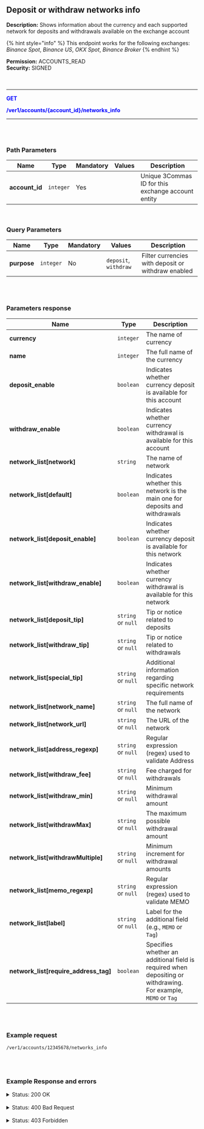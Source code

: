 ## Deposit or withdraw networks info<br>

**Description:**  Shows information about the currency and each supported network for deposits and withdrawals available on the exchange account<br>

{% hint style="info" %}
This endpoint works for the following exchanges: *Binance Spot*, *Binance US*, *OKX Spot*, *Binance Broker*
{% endhint %}
<br>

**Permission:**  ACCOUNTS_READ<br>
**Security:** SIGNED<br>
<br>
<br>

----------

<mark style="color:blue;background-color:white"> **GET**

<mark style="color:blue;background-color:white"> **/ver1/accounts/{account_id}/networks_info**

----------

<br>
<br>

### Path Parameters<br>

| Name | Type |	Mandatory |	Values	| Description|
|------|------|-----------|-----------------|------------|
|**account_id**  | `integer`| Yes |  | Unique 3Commas ID for this exchange account entity |

<br>

### Query Parameters<br>

| Name | Type |	Mandatory |	Values	| Description|
|------|------|-----------|-----------------|------------|
|**purpose**  | `integer`| No | `deposit`, `withdraw` | Filter currencies with deposit or withdraw enabled |

<br>
<br>

### Parameters response<br>

| Name | Type |	Description|
|------|------|------------|
|**currency**  | `integer`|  The name of currency |
|**name**  | `integer`| The full name of the currency  |
|**deposit_enable**  | `boolean` | Indicates whether currency deposit is available for this account |
|**withdraw_enable**  | `boolean` | Indicates whether currency withdrawal is available for this account |
|**network_list[network]**  | `string`| The name of network |
|**network_list[default]**  | `boolean`| Indicates whether this network is the main one for deposits and withdrawals  |
|**network_list[deposit_enable]**  | `boolean`| Indicates whether currency deposit is available for this network |
|**network_list[withdraw_enable]**  | `boolean`| Indicates whether currency withdrawal is available for this network  |
|**network_list[deposit_tip]** | `string` or `null`| Tip or notice related to deposits |
|**network_list[withdraw_tip]** | `string` or `null` | Tip or notice related to withdrawals |
|**network_list[special_tip]** | `string` or `null`| Additional information regarding specific network requirements |
|**network_list[network_name]** | `string` or `null`| The full name of the network |
|**network_list[network_url]** | `string` or `null`| The URL of the network |
|**network_list[address_regexp]**  | `string` or `null` |  Regular expression (regex) used to validate Address|
|**network_list[withdraw_fee]**  | `string` or `null` | Fee charged for withdrawals |
|**network_list[withdraw_min]**  | `string` or `null` | Minimum withdrawal amount |
|**network_list[withdrawMax]**  | `string` or `null` | The maximum possible withdrawal amount |
|**network_list[withdrawMultiple]**  | `string` or `null`| Minimum increment for withdrawal amounts |
|**network_list[memo_regexp]**  | `string` or `null`| Regular expression (regex) used to validate MEMO |
|**network_list[label]**  | `string` or `null`| Label for the additional field (e.g., `MEMO` or `Tag`) |
|**network_list[require_address_tag]**  | `boolean`| Specifies whether an additional field is required when depositing or withdrawing.<br> For example, `MEMO` or `Tag` |

<br>
<br>

### Example request<br>

```
/ver1/accounts/12345678/networks_info
```
<br>
<br>

### Example Response and errors<br>

<details>
<summary>Status: 200 OK</summary><br>

```json

    {
        "currency": "BTC",
        "name": "Bitcoin",
        "deposit_enable": true,
        "withdraw_enable": true,
        "network_list": [
            {
                "network": "BNB",
                "default": false,
                "deposit_enable": false,
                "withdraw_enable": false,
                "deposit_tip": "Wallet Maintenance, Deposit Suspended",
                "withdraw_tip": "Wallet Maintenance, Withdrawal Suspended",
                "special_tip": "Both a MEMO and an Address are required to successfully deposit your BEP2-BTCB tokens to Binance.",
                "network_name": "BNB Beacon Chain (BEP2)",
                "network_url": null,
                "address_regexp": "^(bnb1)[0-9a-z]{38}$",
                "withdraw_fee": "0.0000093",
                "withdraw_min": "0.000019",
                "withdrawMax": "10000000000",
                "withdrawMultiple": "0.00000001",
                "memo_regexp": "^[0-9A-Za-z\\-_]{1,120}$",
                "label": "MEMO/Tag",
                "require_address_tag": false
            },
            {
                "network": "BTC",
                "default": true,
                "deposit_enable": true,
                "withdraw_enable": true,
                "deposit_tip": "",
                "withdraw_tip": "",
                "special_tip": "",
                "network_name": "Bitcoin",
                "network_url": null,
                "address_regexp": "^[13][a-km-zA-HJ-NP-Z1-9]{25,34}$|^[(bc1q)|(bc1p)][0-9A-Za-z]{37,62}$",
                "withdraw_fee": "0.0004",
                "withdraw_min": "0.0008",
                "withdrawMax": "10000000000",
                "withdrawMultiple": "0.00000001",
                "memo_regexp": "",
                "label": "",
                "require_address_tag": false
            }
        ]
    },
...
```
</details><br>
<details>
<summary>Status: 400 Bad Request</summary><br>
```json
{
    "error": "record_invalid",
    "error_description": "Invalid parameters",
    "error_attributes": {
        "currency": [
            "is missing"
        ],
        "network": [
            "is missing"
        ]
    }
}
```
</details><br>
<details>
<summary>Status: 403 Forbidden</summary><br>
```json
{
    "error": "Forbidden. Unavailable for this account."
}
```
</details>